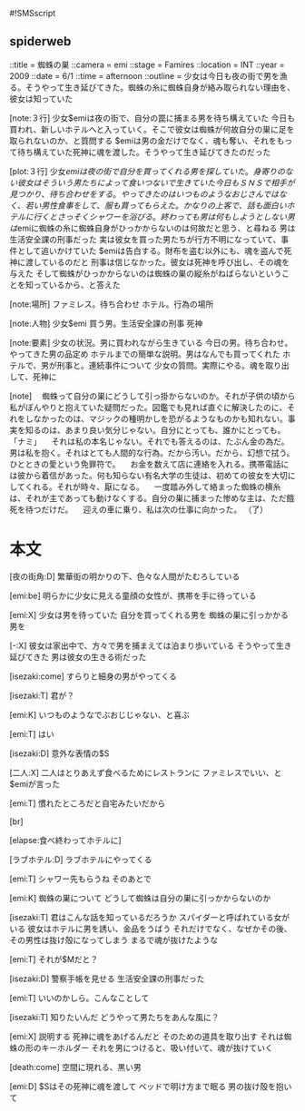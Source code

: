 #!SMSscript

## spiderweb

::title = 蜘蛛の巣
::camera = emi
::stage = Famires
::location = INT
::year = 2009
::date = 6/1
::time = afternoon
::outline = 少女は今日も夜の街で男を漁る。そうやって生き延びてきた。蜘蛛の糸に蜘蛛自身が絡み取られない理由を、彼女は知っていた

[note:３行]
少女$emiは夜の街で、自分の罠に捕まる男を待ち構えていた
今日も買われ、新しいホテルへと入っていく。そこで彼女は蜘蛛が何故自分の巣に足を取られないのか、と質問する
$emiは男の金だけでなく、魂も奪い、それをもって待ち構えていた死神に魂を渡した。そうやって生き延びてきたのだった

[plot:３行]
少女$emiは夜の街で自分を買ってくれる男を探していた。身寄りのない彼女はそういう男たちによって食いつないで生きていた
今日もＳＮＳで相手が見つかり、待ち合わせをする。やってきたのはいつものようなおじさんではなく、若い男性
食事をして、服も買ってもらえた。かなりの上客で、話も面白い
ホテルに行くとさっそくシャワーを浴びる。終わっても男は何もしようとしない
男は$emiに蜘蛛の糸に蜘蛛自身がひっかからないのは何故だと思う、と尋ねる
男は生活安全課の刑事だった
実は彼女を買った男たちが行方不明になっていて、事件として追いかけていた
$emiは告白する。財布を盗む以外にも、魂を盗んで死神に渡しているのだと
刑事は信じなかった。彼女は死神を呼び出し、その魂を与えた
そして蜘蛛がひっかからないのは蜘蛛の巣の縦糸がねばらないということを知っているから、と答えた

[note:場所]
ファミレス。待ち合わせ
ホテル。行為の場所

[note:人物]
少女$emi
買う男。生活安全課の刑事
死神

[note:要素]
少女の状況。男に買われながら生きている
今日の男。待ち合わせ。やってきた男の品定め
ホテルまでの簡単な説明。男はなんでも買ってくれた
ホテルで、男が刑事と。連続事件について
少女の質問。実際にやる。魂を取り出して、死神に

[note]
　蜘蛛って自分の巣にどうして引っ掛からないのか。それが子供の頃から私がぼんやりと抱えていた疑問だった。図鑑でも見れば直ぐに解決したのに、それをしなかったのは、マジックの種明かしを恐がるようなものかも知れない。事実を知るのは、あまり良い気分じゃない。自分にとっても、誰かにとっても。
「ナミ」
　それは私の本名じゃない。それでも答えるのは、たぶん金の為だ。男は私を抱く。それはとても人間的な行為。だから汚い。だから、幻想で拭う。ひとときの愛という免罪符で。
　お金を数えて店に連絡を入れる。携帯電話には彼から着信があった。何も知らない有名大学の生徒は、初めての彼女を大切にしてくれる。それが時々、厭になる。
　一度踏み外して絡まった蜘蛛の横糸は、それが主であっても動けなくする。自分の巣に捕まった惨めな主は、ただ餓死を待つだけだ。
　迎えの車に乗り、私は次の仕事に向かった。
（了）


# 本文

[夜の街角:D]
繁華街の明かりの下、色々な人間がたむろしている

[emi:be]
明らかに少女に見える童顔の女性が、携帯を手に待っている

[emi:X]
少女は男を待っていた
自分を買ってくれる男を
蜘蛛の巣に引っかかる男を

[-:X]
彼女は家出中で、方々で男を捕まえては泊まり歩いている
そうやって生き延びてきた
男は彼女の生きる術だった

[isezaki:come]
すらりと細身の男がやってくる

[isezaki:T]
君が？

[emi:K]
いつものようなでぶおじじゃない、と喜ぶ

[emi:T]
はい

[isezaki:D]
意外な表情の$S

[二人:X]
二人はとりあえず食べるためにレストランに
ファミレスでいい、と$emiが言った

[emi:T]
慣れたところだと自宅みたいだから

[br]

[elapse:食べ終わってホテルに]

[ラブホテル:D]
ラブホテルにやってくる

[emi:T]
シャワー先もらうね
そのあとで

[emi:K]
蜘蛛の巣について
どうして蜘蛛は自分の巣に引っかからないのか

[isezaki:T]
君はこんな話を知っているだろうか
スパイダーと呼ばれている女がいる
彼女はホテルに男を誘い、金品をうばう
それだけでなく、なぜかその後、その男性は抜け殻になってしまう
まるで魂が抜けたような

[emi:T]
それが$Mだと？

[isezaki:D]
警察手帳を見せる
生活安全課の刑事だった

[emi:T]
いいのかしら。こんなことして

[isezaki:T]
知りたいんだ
どうやって男たちをあんな風に？

[emi:X]
説明する
死神に魂をあげるんだと
そのための道具を取り出す
それは蜘蛛の形のキーホルダー
それを男につけると、吸い付いて、魂が抜けていく

[death:come]
空間に現れる、黒い男

[emi:D]
$Sはその死神に魂を渡して
ベッドで明け方まで眠る
男の抜け殻を抱いて
